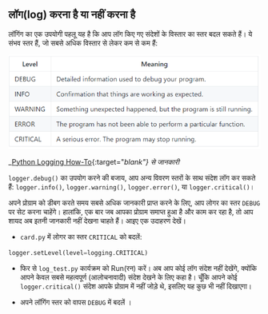 ## लॉग(log) करना है या नहीं करना है

लॉगिंग का एक उपयोगी पहलू यह है कि आप लॉग किए गए संदेशों के विस्तार का स्तर बदल सकते हैं। ये संभव स्तर हैं, जो सबसे अधिक विस्तार से लेकर कम से कम हैं:

![Level table](images/level-table.png)

_[Python Logging How-To](https://docs.python.org/3.6/howto/logging.html#logging-advanced-tutorial){:target="_blank"} से जानकारी_

`logger.debug()` का उपयोग करने की बजाय, आप अन्य विवरण स्तरों के साथ संदेश लॉग कर सकते हैं: `logger.info()`, `logger.warning()`, `logger.error()`, या `logger.critical()`।

अपने प्रोग्राम को डीबग करते समय सबसे अधिक जानकारी प्राप्त करने के लिए, आप लोगर का स्तर `DEBUG` पर सेट करना चाहेंगे। हालांकि, एक बार जब आपका प्रोग्राम समाप्त हुआ है और काम कर रहा है, तो आप शायद अब इतनी जानकारी नहीं देखना चाहते हैं। आइए एक उदाहरण देखें।

+ `card.py` में लोगर का स्तर `CRITICAL` को बदलें:

```python
logger.setLevel(level=logging.CRITICAL)
```

+ फिर से ` log_test.py ` कार्यक्रम को Run(रन) करें। अब आप कोई लॉग संदेश नहीं देखेंगे, क्योंकि आपने केवल सबसे महत्वपूर्ण (आलोचनावादी) संदेश देखने के लिए कहा है। चूँकि आपने कोई `logger.critical()` संदेश आपके प्रोग्राम में नहीं जोड़े थे, इसलिए यह कुछ भी नहीं दिखाएगा।

+ अपने लॉगिंग स्तर को वापस `DEBUG` में बदलें ।
